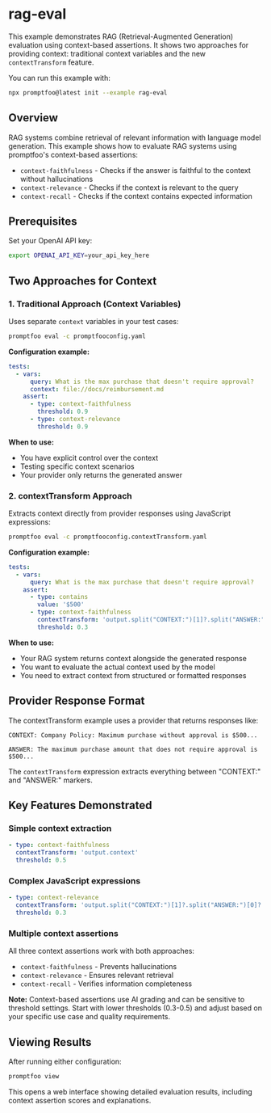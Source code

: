 # rag-eval

This example demonstrates RAG (Retrieval-Augmented Generation) evaluation using context-based assertions. It shows two approaches for providing context: traditional context variables and the new `contextTransform` feature.

You can run this example with:

```bash
npx promptfoo@latest init --example rag-eval
```

## Overview

RAG systems combine retrieval of relevant information with language model generation. This example shows how to evaluate RAG systems using promptfoo's context-based assertions:

- `context-faithfulness` - Checks if the answer is faithful to the context without hallucinations
- `context-relevance` - Checks if the context is relevant to the query  
- `context-recall` - Checks if the context contains expected information

## Prerequisites

Set your OpenAI API key:
```bash
export OPENAI_API_KEY=your_api_key_here
```

## Two Approaches for Context

### 1. Traditional Approach (Context Variables)

Uses separate `context` variables in your test cases:

```bash
promptfoo eval -c promptfooconfig.yaml
```

**Configuration example:**
```yaml
tests:
  - vars:
      query: What is the max purchase that doesn't require approval?
      context: file://docs/reimbursement.md
    assert:
      - type: context-faithfulness
        threshold: 0.9
      - type: context-relevance
        threshold: 0.9
```

**When to use:**
- You have explicit control over the context
- Testing specific context scenarios
- Your provider only returns the generated answer

### 2. contextTransform Approach

Extracts context directly from provider responses using JavaScript expressions:

```bash
promptfoo eval -c promptfooconfig.contextTransform.yaml
```

**Configuration example:**
```yaml
tests:
  - vars:
      query: What is the max purchase that doesn't require approval?
    assert:
      - type: contains
        value: '$500'
      - type: context-faithfulness
        contextTransform: 'output.split("CONTEXT:")[1]?.split("ANSWER:")[0]?.trim() || ""'
        threshold: 0.3
```

**When to use:**
- Your RAG system returns context alongside the generated response
- You want to evaluate the actual context used by the model
- You need to extract context from structured or formatted responses

## Provider Response Format

The contextTransform example uses a provider that returns responses like:
```
CONTEXT: Company Policy: Maximum purchase without approval is $500...

ANSWER: The maximum purchase amount that does not require approval is $500...
```

The `contextTransform` expression extracts everything between "CONTEXT:" and "ANSWER:" markers.

## Key Features Demonstrated

### Simple context extraction
```yaml
- type: context-faithfulness
  contextTransform: 'output.context'
  threshold: 0.5
```

### Complex JavaScript expressions
```yaml
- type: context-relevance
  contextTransform: 'output.split("CONTEXT:")[1]?.split("ANSWER:")[0]?.trim() || ""'
  threshold: 0.3
```

### Multiple context assertions
All three context assertions work with both approaches:
- `context-faithfulness` - Prevents hallucinations
- `context-relevance` - Ensures relevant retrieval
- `context-recall` - Verifies information completeness

**Note:** Context-based assertions use AI grading and can be sensitive to threshold settings. Start with lower thresholds (0.3-0.5) and adjust based on your specific use case and quality requirements.

## Viewing Results

After running either configuration:

```bash
promptfoo view
```

This opens a web interface showing detailed evaluation results, including context assertion scores and explanations.
